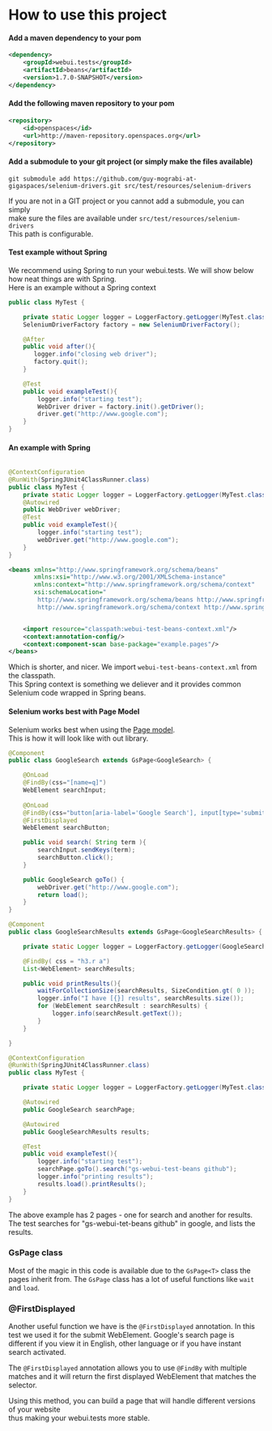 # How to use this project

#### Add a maven dependency to your pom


```xml        
<dependency>
    <groupId>webui.tests</groupId>
    <artifactId>beans</artifactId>
    <version>1.7.0-SNAPSHOT</version>
</dependency>
```


#### Add the following maven repository to your pom

```xml
<repository>
    <id>openspaces</id>
    <url>http://maven-repository.openspaces.org</url>
</repository>
```

#### Add a submodule to your git project (or simply make the files available)

    git submodule add https://github.com/guy-mograbi-at-gigaspaces/selenium-drivers.git src/test/resources/selenium-drivers

If you are not in a GIT project or you cannot add a submodule, you can simply  
make sure the files are available under `src/test/resources/selenium-drivers`  
This path is configurable. 

#### Test example without Spring 
We recommend using Spring to run your webui.tests.
We will show below how neat things are with Spring.  
Here is an example without a Spring context

```java
public class MyTest {

    private static Logger logger = LoggerFactory.getLogger(MyTest.class);
    SeleniumDriverFactory factory = new SeleniumDriverFactory();

    @After
    public void after(){
       logger.info("closing web driver");
       factory.quit();
    }

    @Test
    public void exampleTest(){
        logger.info("starting test");
        WebDriver driver = factory.init().getDriver();
        driver.get("http://www.google.com");
    }
}
```


#### An example with Spring

```java
    
@ContextConfiguration
@RunWith(SpringJUnit4ClassRunner.class)
public class MyTest {
    private static Logger logger = LoggerFactory.getLogger(MyTest.class);
    @Autowired
    public WebDriver webDriver;
    @Test
    public void exampleTest(){
        logger.info("starting test");
        webDriver.get("http://www.google.com");
    }
}

```

```xml
<beans xmlns="http://www.springframework.org/schema/beans"
       xmlns:xsi="http://www.w3.org/2001/XMLSchema-instance"
       xmlns:context="http://www.springframework.org/schema/context"
       xsi:schemaLocation="
    	http://www.springframework.org/schema/beans http://www.springframework.org/schema/beans/spring-beans-3.1.xsd
		http://www.springframework.org/schema/context http://www.springframework.org/schema/context/spring-context.xsd">


    <import resource="classpath:webui-test-beans-context.xml"/>
    <context:annotation-config/>
    <context:component-scan base-package="example.pages"/>
</beans>
```

  Which is shorter, and nicer. We import `webui-test-beans-context.xml` from the classpath.  
  This Spring context is something we deliever and it provides common Selenium code wrapped in Spring beans.  
  

#### Selenium works best with Page Model 

Selenium works best when using the [Page model](https://code.google.com/p/selenium/wiki/PageObjects).   
This is how it will look like with out library. 

```java
@Component
public class GoogleSearch extends GsPage<GoogleSearch> {

    @OnLoad
    @FindBy(css="[name=q]")
    WebElement searchInput;
    
    @OnLoad
    @FindBy(css="button[aria-label='Google Search'], input[type='submit'],table>tbody>tr>td>table>tbody>tr>td>div>div>span>span>input")
    @FirstDisplayed
    WebElement searchButton;

    public void search( String term ){
        searchInput.sendKeys(term);
        searchButton.click();
    }

    public GoogleSearch goTo() {
        webDriver.get("http://www.google.com");
        return load();
    }
}
```
```java
@Component
public class GoogleSearchResults extends GsPage<GoogleSearchResults> {

    private static Logger logger = LoggerFactory.getLogger(GoogleSearchResults.class);

    @FindBy( css = "h3.r a")
    List<WebElement> searchResults;

    public void printResults(){
        waitForCollectionSize(searchResults, SizeCondition.gt( 0 ));
        logger.info("I have [{}] results", searchResults.size());
        for (WebElement searchResult : searchResults) {
            logger.info(searchResult.getText());
        }
    }

}
```
```java
@ContextConfiguration
@RunWith(SpringJUnit4ClassRunner.class)
public class MyTest {

    private static Logger logger = LoggerFactory.getLogger(MyTest.class);

    @Autowired
    public GoogleSearch searchPage;

    @Autowired
    public GoogleSearchResults results;

    @Test
    public void exampleTest(){
        logger.info("starting test");
        searchPage.goTo().search("gs-webui-test-beans github");
        logger.info("printing results");
        results.load().printResults();
    }
}
```

The above example has 2 pages - one for search and another for results.
The test searches for "gs-webui-tet-beans github" in google, and lists the results.

###    GsPage class

Most of the magic in this code is available due to the `GsPage<T>` class the pages inherit from.
The `GsPage` class has a lot of useful functions like `wait` and `load`.

###    @FirstDisplayed

Another useful function we have is the `@FirstDisplayed` annotation.
In this test we used it for the submit WebElement.
Google's search page is different if you view it in English, other language or if you have instant search activated.

The `@FirstDisplayed` annotation allows you to use `@FindBy` with multiple matches and it will return
the first displayed WebElement that matches the selector.

Using this method, you can build a page that will handle different versions of your website  
thus making your webui.tests more stable.



